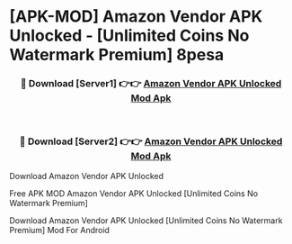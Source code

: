 # [APK-MOD] Amazon Vendor APK Unlocked - [Unlimited Coins No Watermark Premium] 8pesa



<div align="center">
<h3>🔴 Download [Server1] 👉👉 <a href="https://momento.my/?title=Amazon_Vendor_APK_Unlocked">Amazon Vendor APK Unlocked Mod Apk</a></h3><br>

<h3>🔴 Download [Server2] 👉👉 <a href="https://momento.my/?title=Amazon_Vendor_APK_Unlocked">Amazon Vendor APK Unlocked Mod Apk</a></h3>
</div>



Download Amazon Vendor APK Unlocked 

Free APK MOD Amazon Vendor APK Unlocked [Unlimited Coins No Watermark Premium]

Download Amazon Vendor APK Unlocked [Unlimited Coins No Watermark Premium] Mod For Android
